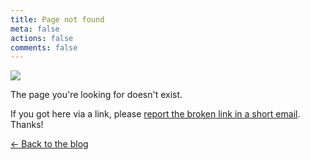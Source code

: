 ```yaml
---
title: Page not found
meta: false
actions: false
comments: false
---
```

![](/images/404-food-telephone.jpg)

The page you're looking for doesn't exist.

If you got here via a link, please <a href="mailto:veszelovszki@gmail.com?subject=There is a bug on your blog!">report the broken link in a short email</a>. Thanks!

[← Back to the blog](/)
